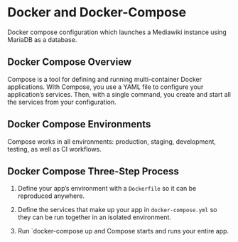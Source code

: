 # Docker and Docker-Compose

Docker compose configuration which launches a Mediawiki instance using MariaDB as a database. 

## Docker Compose Overview

Compose is a tool for defining and running multi-container Docker applications. With Compose, you use a YAML file to configure your application’s services. Then, with a single command, you create and start all the services from your configuration.

## Docker Compose Environments

Compose works in all environments: production, staging, development, testing, as well as CI workflows. 

## Docker Compose Three-Step Process

1. Define your app’s environment with a `Dockerfile` so it can be reproduced anywhere.

2. Define the services that make up your app in `docker-compose.yml` so they can be run together in an isolated environment.

3. Run `docker-compose up and Compose starts and runs your entire app.

